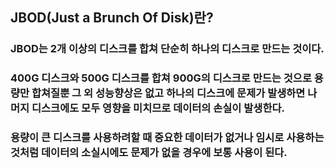 ## JBOD(Just a Brunch Of Disk)란?
### JBOD는 2개 이상의 디스크를 합쳐 단순히 하나의 디스크로 만드는 것이다.
### 400G 디스크와 500G 디스크를 합쳐 900G의 디스크로 만드는 것으로 용량만 합쳐질뿐 그 외 성능향상은 없고 하나의 디스크에 문제가 발생하면 나머지 디스크에도 모두 영향을 미치므로 데이터의 손실이 발생한다.
### 용량이 큰 디스크를 사용하려할 때 중요한 데이터가 없거나 임시로 사용하는 것처럼 데이터의 소실시에도 문제가 없을 경우에 보통 사용이 된다.

